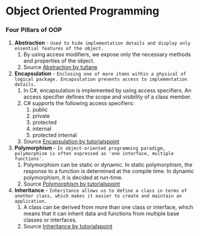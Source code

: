 # Object Oriented Programming



### Four Pillars of OOP
1. **Abstraction** - `Used to hide implementation details and display only essential features of the object.`
    1. By using access modifiers, we expose only the necessary methods and properties of the object.
    2. Source [Abstraction by tutlane](https://www.tutlane.com/tutorial/csharp/csharp-abstraction)
2. **Encapsulation** - `Enclosing one of more items within a physical of logical package. Encapsulation prevents access to implementation details.`
    1. In C#, encapsulation is implemented by using access specifiers. An access specifier defines the scope and visibility of a class member.
    2. C# supports the following access specifiers:
        1. public
        2. private
        3. protected
        4. internal
        5. protected internal
    3. Source [Encapsulation by tutorialspoint](https://www.tutorialspoint.com/csharp/csharp_encapsulation.htm)
3. **Polymorphism** - `In object-oriented programming paradigm, polymorphism is often expressed as 'one interface, multiple functions'.`
    1. Polymorphism can be static or dynamic. In static polymorphism, the response to a function is determined at the compile time. In dynamic polymorphism, it is decided at run-time.
    2. Source [Polymorphism by tutorialspoint](https://www.tutorialspoint.com/csharp/csharp_polymorphism.htm)
4. **Inheritance** - `Inheritance allows us to define a class in terms of another class, which makes it easier to create and maintain an application.`
    1. A class can be derived from more than one class or interface, which means that it can inherit data and functions from multiple base classes or interfaces.
    2. Source [Inheritance by tutorialspoint](https://www.tutorialspoint.com/csharp/csharp_inheritance.htm)
